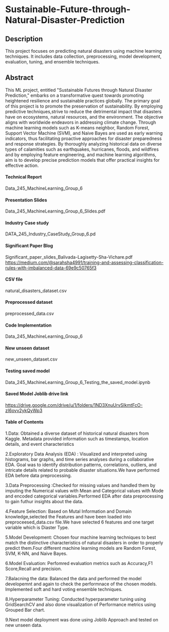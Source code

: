 # Sustainable-Future-through-Natural-Disaster-Prediction

## Description
This project focuses on predicting natural disasters using machine learning techniques. It includes data collection, preprocessing, model development, evaluation, tuning, and ensemble techniques.

## Abstract
This ML project, entitled "Sustainable Futures through Natural Disaster Prediction," embarks on a transformative quest towards promoting heightened resilience and sustainable practices globally. The primary goal of this project is to promote the preservation of sustainability. By employing predictive techniques,strive to reduce the detrimental impact that disasters have on ecosystems, natural resources, and the environment. The objective aligns with worldwide endeavors in addressing climate change. Through machine learning models such as K-means neighbor, Random Forest, Support Vector Machine (SVM), and Naive Bayes are used as early warning indicators, thus facilitating proactive approaches for disaster preparedness and response strategies. By thoroughly analyzing historical data on diverse types of calamities such as earthquakes, hurricanes, floods, and wildfires and by employing feature engineering, and machine learning algorithms, aim is to develop precise prediction models that offer practical insights for effective action. 

#### Technical Report
Data_245_MachineLearning_Group_6 

#### Presentation Slides
Data_245_MachineLearning_Group_6_Slides.pdf

#### Industry Case study
DATA_245_Industry_CaseStudy_Group_6.pd

#### Significant Paper Blog
Significant_paper_slides_Balivada-Lagisetty-Sha-Vichare.pdf
https://medium.com/@sarahsha4991/training-and-assessing-classification-rules-with-imbalanced-data-69e9c50765f3

#### CSV file
natural_disasters_dataset.csv 

#### Preprocessed dataset
preprocessed_data.csv

#### Code Implementation 
Data_245_MachineLearning_Group_6 

#### New unseen dataset 
new_unseen_dataset.csv 

#### Testing saved model
Data_245_MachineLearning_Group_6_Testing_the_saved_model.ipynb

#### Saved Model Joblib drive link 
https://drive.google.com/drive/u/1/folders/1ND3XnuUrvSIkmtFcO-zI6ovv2ykQyWp3

#### Table of Contents

1.Data: Obtained a diverse dataset of historical natural disasters from Kaggle. Metadata provided information such as timestamps, location details, and event characteristics

2.Exploratory Data Analysis (EDA) : Visualized and interpreted using histograms, bar graphs, and time series analyses during a collaborative EDA. Goal was to identify distribution patterns, correlations, outliers, and intricate details related to probable disaster situations.We have performed EDA before data preprocessing.

3.Data Preprocessing :Checked for missing values and handled them by imputing the Numerical values with Mean and Categorical values with Mode and encoded categorical variables.Performed EDA after data preprocessing to gain futhur insights about the data.

4.Feature Selection: Based on Mutal Information and Domain knowledge,selected the Features and have been loaded into preproceesed_data.csv file.We have selected 6 features and one target variable which is Diaster Type.

5.Model Development: Chosen four machine learning techniques to best match the distinctive characteristics of natural disasters in order to properly predict them.Four different machine learning models are Random Forest, SVM, K-NN, and Naive Bayes.

6.Model Evaluation: Perfomred evaluation metrics such as Accuracy,F1 Score,Recall and precision.

7.Balacning the data: Balanced the data and performed the model developemnt and again to check the performnace of the chosen models. Implemented soft and hard voting ensemble techniques.

8.Hyperparameter Tuning: Conducted hyperparameter tuning using GridSearchCV and also done visualization of Performance metrics using Grouped Bar chart. 

9.Next model deployment was done using Joblib Approach and tested on new unseen data.
